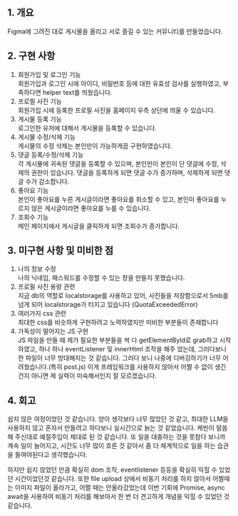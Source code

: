 ## 1. 개요

Figma에 그려진 대로 게시물을 올리고 서로 즐길 수 있는 커뮤니티를 만들었습니다.

## 2. 구현 사항

<ol>
<li>회원가입 및 로그인 기능</li>
회원가입과 로그인 시에 아이디, 비밀번호 등에 대한 유효성 검사를 실행하였고, 부족하다면 helper text를 띄웠습니다.
<li>프로필 사진 기능</li>
회원가입 시에 등록한 프로필 사진을 홈페이지 우측 상단에 띄울 수 있습니다.
<li>게시물 등록 기능</li>
로그인한 유저에 대해서 게시물을 등록할 수 있습니다.
<li>게시물 수정/삭제 기능</li>
게시물의 수정 삭제는 본인만이 가능하게끔 구현하였습니다.
<li>댓글 등록/수정/삭제 기능</li>
각 게시물에 귀속된 댓글을 등록할 수 있으며, 본인만이 본인이 단 댓글에 수정, 삭제의 권한이 있습니다. 댓글을 등록하게 되면 댓글 수가 증가하며, 삭제하게 되면 댓글 수가 감소합니다.
<li>좋아요 기능</li>
본인이 좋아요를 누른 게시글이라면 좋아요를 취소할 수 있고, 본인이 좋아요를 누르지 않은 게시글이라면 좋아요를 누를 수 있습니다.
<li>조회수 기능</li>
메인 페이지에서 게시글을 클릭하게 되면 조회수가 증가합니다.
</ol>

## 3. 미구현 사항 및 미비한 점

<ol>
<li>나의 정보 수정</li>
나의 닉네임, 패스워드를 수정할 수 있는 창을 만들지 못했습니다.
<li>프로필 사진 용량 관련</li>
지금 db의 역할로 localstorage를 사용하고 있어, 사진들을 저장함으로서 5mb를 넘게 되어 localstorage가 터지고 있습니다 (QuotaExceededError)
<li>여러가지 css 관련</li>
최대한 css를 비슷하게 구현하려고 노력하였지만 미비한 부분들이 존재합니다
<li>가독성이 떨어지는 JS 구현</li>
JS 파일을 만들 때 제가 필요한 부분들을 싹 다 getElementById로 grab하고 시작하였고, 하나 하나 eventListener 및 innerHtml 조작을 해주 었는데, 그러다보니 한 파일이 너무 방대해지는 것 같습니다. 그러다 보니 나중에 디버깅하기가 너무 어려웠습니다.(특히 post.js) 이게 프레임워크를 사용하지 않아서 어쩔 수 없이 생긴 건지 아니면 제 실력이 미숙해서인지 잘 모르겠습니다.
</ol>

## 4. 회고

쉽지 않은 여정이었던 것 같습니다. 양이 생각보다 너무 많았던 것 같고, 최대한 LLM을 사용하지 않고 혼자서 만들려고 하다보니 실시간으로 늙는 것 같았습니다. 케빈이 말씀해 주신대로 예절주입이 제대로 된 것 같습니다. 또 일을 대충하는 것을 못참다 보니까 계속 일이 늘어지고, 시간도 너무 많이 흐른 것 같아서 좀 더 체계적으로 일을 하는 습관을 들여야된다고 생각했습니다.

하지만 쉽지 않았던 만큼 확실히 dom 조작, eventlistener 등등을 확실히 익힐 수 있었던 시간이었던것 같습니다. 또한 file upload 상에서 비동기 처리를 하지 않아서 어쩔때는 이미지 파일이 올라가고, 어쩔 때는 안올라갔었는데 이번 기회에 Promise, async await을 사용하여 비동기 처리를 해보아서 한 번 더 견고하게 개념을 익힐 수 있었던 것 같습니다.
